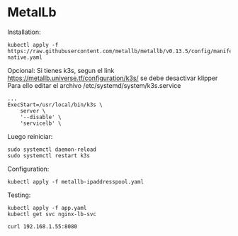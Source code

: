 # MetalLb

Installation:
```
kubectl apply -f https://raw.githubusercontent.com/metallb/metallb/v0.13.5/config/manifests/metallb-native.yaml
```
Opcional:
Si tienes k3s, segun el link https://metallb.universe.tf/configuration/k3s/ se debe desactivar klipper
Para ello editar el archivo /etc/systemd/system/k3s.service
```
...
ExecStart=/usr/local/bin/k3s \
    server \
	'--disable' \
	'servicelb' \
```
Luego reiniciar:
```
sudo systemctl daemon-reload
sudo systemctl restart k3s
```


Configuration:
```
kubectl apply -f metallb-ipaddresspool.yaml
```

Testing:
```
kubectl apply -f app.yaml
kubectl get svc nginx-lb-svc

curl 192.168.1.55:8080
```
